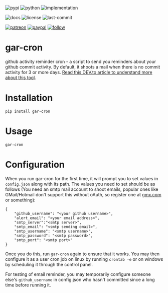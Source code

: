 ![pypi](https://img.shields.io/pypi/v/gar-cron.svg)
![python](https://img.shields.io/pypi/pyversions/gar-cron.svg)
![implementation](https://img.shields.io/pypi/implementation/gar-cron.svg)
<!-- https://img.shields.io/travis/prahladyeri/gar-cron/master.svg -->
![docs](https://readthedocs.org/projects/gar-cron/badge/?version=latest)
![license](https://img.shields.io/github/license/prahladyeri/gar-cron.svg)
![last-commit](https://img.shields.io/github/last-commit/prahladyeri/gar-cron.svg)
<!--![commit-activity](https://img.shields.io/github/commit-activity/w/prahladyeri/gar-cron.svg)-->
[![patreon](https://img.shields.io/badge/Patreon-brown.svg?logo=patreon)](https://www.patreon.com/prahladyeri)
[![paypal](https://img.shields.io/badge/PayPal-blue.svg?logo=paypal)](https://paypal.me/prahladyeri)
[![follow](https://img.shields.io/twitter/follow/prahladyeri.svg?style=social)](https://twitter.com/prahladyeri)
# gar-cron
github activity reminder cron - a script to send you reminders about your github commit activity. By default, it shoots a mail when there is no commit activity for 3 or more days. [Read this DEV.to article to understand more about this tool](https://dev.to/prahladyeri/gar-cron-a-python-script-to-remind-you-about-your-github-activity-22ad).

# Installation

	pip install gar-cron

# Usage

	gar-cron

# Configuration

When you run gar-cron for the first time, it will prompt you to set values in `config.json` along with its path. The values you need to set should be as follows (You need an smtp mail account to shoot emails, popular ones like GMail/Hotmail don't support this without oAuth, so register one at [gmx.com](https://gmx.com) or something):

	{
		"github_username": "<your github username>",
		"alert_email": "<your email address>",
		"smtp_server":"<smtp server>",
		"smtp_email": "<smtp sending email>",
		"smtp_username": "<smtp username>",
		"smtp_password": "<smtp password>",
		"smtp_port": "<smtp port>"
	}

Once you do this, run `gar-cron` again to ensure that it works. You may then configure it as a user cron job on linux by running `crontab -e` or on windows by scheduling it through the control panel.

For testing of email reminder, you may temporarily configure someone else's `github_username` in config.json who hasn't committed since a long time before running it.